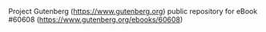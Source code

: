Project Gutenberg (https://www.gutenberg.org) public repository for eBook #60608 (https://www.gutenberg.org/ebooks/60608)
